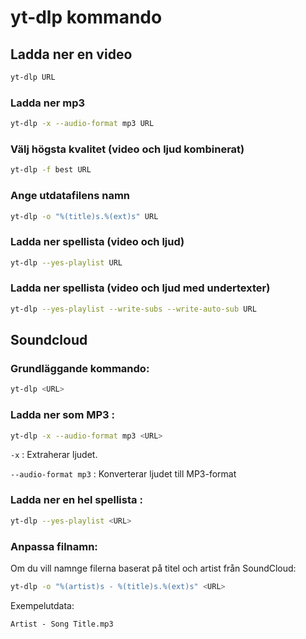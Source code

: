 #  yt-dlp kommando

## Ladda ner en video

```bash
yt-dlp URL
```

### Ladda ner mp3

```bash
yt-dlp -x --audio-format mp3 URL
```

### Välj högsta kvalitet (video och ljud kombinerat)

```bash
yt-dlp -f best URL
```

### Ange utdatafilens namn

```bash
yt-dlp -o "%(title)s.%(ext)s" URL
```

### Ladda ner spellista (video och ljud)

```bash
yt-dlp --yes-playlist URL
```

### Ladda ner spellista (video och ljud med undertexter)

```bash
yt-dlp --yes-playlist --write-subs --write-auto-sub URL
```

## Soundcloud

### Grundläggande kommando:

```bash
yt-dlp <URL>
```

### Ladda ner som MP3 :

```bash
yt-dlp -x --audio-format mp3 <URL>
```

``
-x
``
: Extraherar ljudet.

``
--audio-format mp3
``
: Konverterar ljudet till MP3-format

### Ladda ner en hel spellista :

```bash
yt-dlp --yes-playlist <URL>
```

### Anpassa filnamn:

Om du vill namnge filerna baserat på titel och artist från SoundCloud:

```bash
yt-dlp -o "%(artist)s - %(title)s.%(ext)s" <URL>
```

Exempelutdata:

``
Artist - Song Title.mp3
``
